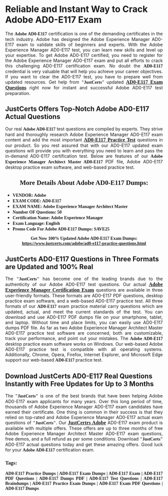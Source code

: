 <h1><strong>Reliable and Instant Way to Crack Adobe AD0-E117 Exam</strong></h1>

<p style="text-align: justify;">The <span style="font-family:Georgia,serif;"><strong>Adobe AD0-E117</strong></span> certification is one of the demanding certificates in the tech industry. Adobe has designed the Adobe Experience Manager AD0-E117 exam to validate skills of beginners and experts. With the Adobe Experience Manager AD0-E117 test, you can learn new skills and level up your expertise. To get Adobe AD0-E117 certified, you need to register for the Adobe Experience Manager AD0-E117 exam and put all efforts to crack this challenging AD0-E117 certification exam. No doubt the <span style="font-family:Georgia,serif;"><strong> AD0-E117</strong></span> credential is very valuable that will help you achieve your career objectives. If you want to clear the AD0-E117 test, you have to prepare well from updated resources. Get help from <span style="font-size:14px;"><span style="font-family:Georgia,serif;"><strong>"JustCerts"</strong></span></span> updated <a href="https://www.justcerts.com/adobe/ad0-e117-practice-questions.html"><span style="font-size:16px;"><span style="font-family:Georgia,serif;"><strong>AD0-E117 Exam Questions</strong></span></span></a> right now for instant and successful Adobe AD0-E117 test preparation.</p>

<h2><strong>JustCerts Offers Top-Notch Adobe AD0-E117 Actual Questions </strong></h2>

<p style="text-align: justify;">Our real <span style="font-family:Georgia,serif;"><strong>Adobe AD0-E117</strong></span> test questions are compiled by experts. They strive hard and thoroughly research Adobe Experience Manager AD0-E117 exam content and add the most important <a href="https://www.justcerts.com/adobe/ad0-e117-practice-questions.html"><span style="font-size:16px;"><span style="font-family:Georgia,serif;"><strong>AD0-E117 Practice Test</strong></span></span></a> questions in our product. So you rest assured that with our AD0-E117 updated exam questions will provide you with everything you need to learn and pass the in-demand AD0-E117 certification test. Below are features of our <span style="font-family:Georgia,serif;"><strong>Adobe Experience Manager Architect Master AD0-E117</strong></span> PDF file, Adobe AD0-E117 desktop practice exam software, and web-based practice test.</p>

<h2 style="text-align: center;"><strong><span style="font-family:Georgia,serif;">More Details About Adobe AD0-E117 Dumps:</span></strong></h2>

<ul>
	<li style="text-align: justify;"><span style="font-size:14px;"><span style="font-family:Georgia,serif;"><strong>VENDOR: Adobe</strong></span></span></li>
	<li style="text-align: justify;"><span style="font-size:14px;"><span style="font-family:Georgia,serif;"><strong>EXAM CODE: AD0-E117</strong></span></span></li>
	<li style="text-align: justify;"><span style="font-size:14px;"><span style="font-family:Georgia,serif;"><strong>EXAM NAME: Adobe Experience Manager Architect Master</strong></span></span></li>
	<li style="text-align: justify;"><span style="font-size:14px;"><span style="font-family:Georgia,serif;"><strong>Number OF Questions: 50</strong></span></span></li>
	<li style="text-align: justify;"><span style="font-size:14px;"><span style="font-family:Georgia,serif;"><strong>Certification Name: Adobe Experience Manager</strong></span></span></li>
	<li style="text-align: justify;"><span style="font-size:14px;"><span style="font-family:Georgia,serif;"><strong>Exam Language: English</strong></span></span></li>
	<li style="text-align: justify;"><span style="font-size:14px;"><span style="font-family:Georgia,serif;"><strong>Promo Code For Adobe AD0-E117 Dumps: SAVE25</strong></span></span></li>
</ul>

<p style="text-align: center;"><strong><span style="font-family:Georgia,serif;"><span style="font-size:14px;">Get Now 100% Updated Adobe AD0-E117 Exam Dumps:</span> <a href="https://www.justcerts.com/adobe/ad0-e117-practice-questions.html">https://www.justcerts.com/adobe/ad0-e117-practice-questions.html</a></span></strong></p>

<h2><strong>JustCerts AD0-E117 Questions in Three Formats are Updated and 100% Real</strong></h2>

<p style="text-align: justify;">The <span style="font-size:14px;"><span style="font-family:Georgia,serif;"><strong>"JustCerts"</strong></span></span> has become one of the leading brands due to the authenticity of our Adobe AD0-E117 test questions. Our actual <a href="https://www.justcerts.com/adobe/adobe-experience-manager-certification-exams.html"><span style="font-size:16px;"><span style="font-family:Georgia,serif;"><strong>Adobe Experience Manager Certification Exam</strong></span></span></a> questions are available in three user-friendly formats. These formats are AD0-E117 PDF questions, desktop practice exam software, and a web-based AD0-E117 practice test. All three formats of our <strong><span style="font-family:Georgia,serif;"> AD0-E117</span></strong> exam practice material carry questions which are updated, actual, and meet the current standards of the test. You can download and use AD0-E117 PDF dumps file on your smartphone, tablet, and laptop. Without time and place limits, you can easily use AD0-E117 dumps PDF file. As far as two Adobe Experience Manager Architect Master AD0-E117 practice test software are concerned, both are customizable, track your performance, and point out your mistakes. The <span style="font-family:Georgia,serif;"><strong>Adobe AD0-E117</strong></span> desktop practice exam software works on Windows. Our web-based Adobe AD0-E117 practice test is compatible with all operating systems. Additionally, Chrome, Opera, Firefox, Internet Explorer, and Microsoft Edge support our web-based <span style="font-family:Georgia,serif;"><strong>AD0-E117 </strong></span> practice test.</p>

<h2><strong>Download JustCerts AD0-E117 Real Questions Instantly with Free Updates for Up to 3 Months</strong></h2>

<p style="text-align: justify;">The <span style="font-family:Georgia,serif;"><span style="font-size:14px;"><strong>"JustCerts"</strong></span></span> is one of the best brands that have been helping Adobe AD0-E117 exam applicants for many years. Over this long period of time, thousands of Adobe Experience Manager AD0-E117 exam candidates have earned their certificate. One thing is common in their success is that they relied on top-rated and Adobe Experience Manager AD0-E117 actual exam questions of <span style="font-family:Georgia,serif;"><span style="font-size:14px;"><strong>"JustCerts"</strong></span></span>. Our <a href="https://www.justcerts.com/adobe-certification-exams.html"><span style="font-size:16px;"><span style="font-family:Georgia,serif;"><strong>JustCertrs Adobe</strong></span></span></a> AD0-E117 exam product is available with multiple offers. These offers are up to three months of free Adobe Experience Manager Architect Master AD0-E117 exam questions, free demos, and a full refund as per some conditions. Download <span style="font-family:Georgia,serif;"><span style="font-size:14px;"><strong>"JustCerts"</strong></span></span> AD0-E117 actual questions today and get these amazing offers. Good luck for your <span style="font-family:Georgia,serif;"><strong>Adobe AD0-E117</strong></span> certification exam.</p>

<h3 style="text-align: justify;"><span style="font-family:Georgia,serif;"><strong>Tags:</strong></span></h3>

<p style="text-align: justify;"><span style="font-family:Georgia,serif;"><strong>AD0-E117 Practice Dumps | AD0-E117 Exam Dumps | AD0-E117 Exam | AD0-E117 PDF Questions | AD0-E117 Dumps PDF | AD0-E117 Test Questions | AD0-E117 Braindumps | AD0-E117 Practice Exam Dumps | AD0-E117 Exam PDF Questions | AD0-E117 Dumps</strong></span></p>
